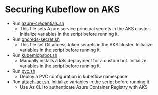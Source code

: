 # Securing Kubeflow on AKS

* Run [azure-credentials.sh](../setup/kfp/azure-credentials.sh)
  * This file sets Azure service principal secrets in the AKS cluster. Initialize variables in the script before running it.
* Run [ghcreds-secret.sh](../setup/kfp/ghcreds-secret.sh)
  * This file set Git access token secrets in the AKS cluster. Initialize variables in the script before running it.
* Run [kubemlopsbot.sh](../setup/kfp/kubemlopsbot.sh)
  * Manually installs a k8s deployment for a custom bot. Initialize variables in the script before running it.
* Run [pvc.sh](../setup/kfp/pvc.sh)
  * Deploy a PVC configuration in kubeflow namespace
* Run [attach-acr.sh](../setup/kfp/attach-acr.sh). Initialize variables in the script before running it.
  * Use Az CLI to authenticate Azure Container Registry with AKS